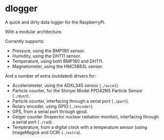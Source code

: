 # dlogger
A quick and dirty data logger for the RaspberryPi.

With a modular architecture.

Currently supports:

- Pressure, using the BMP180 sensor.
- Humidity, using the DHT11 sensor.
- Temperature, using both BMP180 and DHT11.
- Magnetometer, using the HMC5883L sensor.

And a number of extra (outdated) drivers for:

- Accelerometer, using the ADXL345 sensor (`./accel`).
- Particle counter, for the Shinyei Model PPD42NS Particle Sensor (`./dust`).
- Particle counter, interfacing through a serial port (`./part`).
- Rotary encoder, using GPIO (`./encoder`).
- GPS, from a serial port through gpsd.
- Geiger counter (Inspector nuclear radiation monitor), interfacing through a serial port (`./rad`).
- Temperature, from a digital clock with a temperature sensor (using ImageMagick and OCR) (`./extra`).
